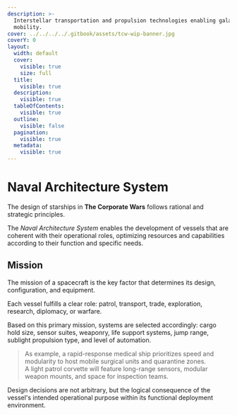 ```yaml
---
description: >-
  Interstellar transportation and propulsion technologies enabling galactic
  mobility.
cover: ../../../../.gitbook/assets/tcw-wip-banner.jpg
coverY: 0
layout:
  width: default
  cover:
    visible: true
    size: full
  title:
    visible: true
  description:
    visible: true
  tableOfContents:
    visible: true
  outline:
    visible: false
  pagination:
    visible: true
  metadata:
    visible: true
---
```


# Naval Architecture System

The design of starships in **The Corporate Wars** follows rational and strategic principles.

The _Naval Architecture System_ enables the development of vessels that are coherent with their operational roles, optimizing resources and capabilities according to their function and specific needs.

## Mission

The mission of a spacecraft is the key factor that determines its design, configuration, and equipment.

Each vessel fulfills a clear role: patrol, transport, trade, exploration, research, diplomacy, or warfare.

Based on this primary mission, systems are selected accordingly: cargo hold size, sensor suites, weaponry, life support systems, jump range, sublight propulsion type, and level of automation.

> As example, a rapid-response medical ship prioritizes speed and modularity to host mobile surgical units and quarantine zones.  
> A light patrol corvette will feature long-range sensors, modular weapon mounts, and space for inspection teams.

Design decisions are not arbitrary, but the logical consequence of the vessel's intended operational purpose within its functional deployment environment.

